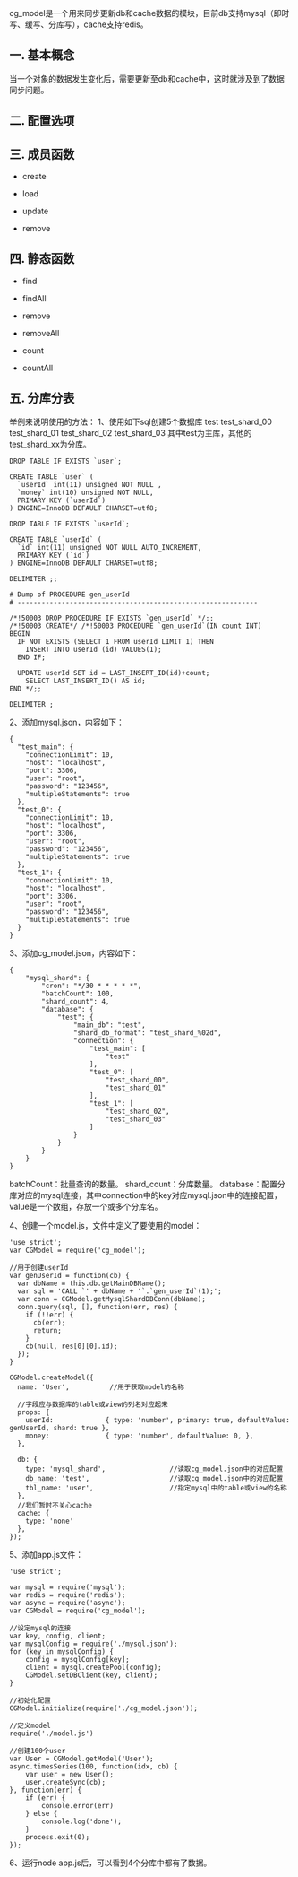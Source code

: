 cg_model是一个用来同步更新db和cache数据的模块，目前db支持mysql（即时写、缓写、分库写），cache支持redis。

## 一. 基本概念

当一个对象的数据发生变化后，需要更新至db和cache中，这时就涉及到了数据同步问题。


## 二. 配置选项

## 三. 成员函数

* create

* load

* update

* remove

## 四. 静态函数 

* find

* findAll

* remove

* removeAll

* count

* countAll

## 五. 分库分表

举例来说明使用的方法：
1、使用如下sql创建5个数据库
test
test_shard_00
test_shard_01
test_shard_02
test_shard_03
其中test为主库，其他的test_shard_xx为分库。

```
DROP TABLE IF EXISTS `user`;

CREATE TABLE `user` (
  `userId` int(11) unsigned NOT NULL ,
  `money` int(10) unsigned NOT NULL,
  PRIMARY KEY (`userId`)
) ENGINE=InnoDB DEFAULT CHARSET=utf8;

DROP TABLE IF EXISTS `userId`;

CREATE TABLE `userId` (
  `id` int(11) unsigned NOT NULL AUTO_INCREMENT,
  PRIMARY KEY (`id`)
) ENGINE=InnoDB DEFAULT CHARSET=utf8;

DELIMITER ;;

# Dump of PROCEDURE gen_userId
# ------------------------------------------------------------

/*!50003 DROP PROCEDURE IF EXISTS `gen_userId` */;;
/*!50003 CREATE*/ /*!50003 PROCEDURE `gen_userId`(IN count INT)
BEGIN
  IF NOT EXISTS (SELECT 1 FROM userId LIMIT 1) THEN
    INSERT INTO userId (id) VALUES(1);
  END IF;

  UPDATE userId SET id = LAST_INSERT_ID(id)+count;
    SELECT LAST_INSERT_ID() AS id;
END */;;

DELIMITER ;
```

2、添加mysql.json，内容如下：
```
{
  "test_main": {
    "connectionLimit": 10,
    "host": "localhost",
    "port": 3306,
    "user": "root",
    "password": "123456",
    "multipleStatements": true
  },
  "test_0": {
    "connectionLimit": 10,
    "host": "localhost",
    "port": 3306,
    "user": "root",
    "password": "123456",
    "multipleStatements": true
  },
  "test_1": {
    "connectionLimit": 10,
    "host": "localhost",
    "port": 3306,
    "user": "root",
    "password": "123456",
    "multipleStatements": true
  }
}
```

3、添加cg_model.json，内容如下：
```
{
    "mysql_shard": {
        "cron": "*/30 * * * * *",
        "batchCount": 100, 
        "shard_count": 4,
        "database": {
            "test": {
                "main_db": "test",
                "shard_db_format": "test_shard_%02d",
                "connection": {
                    "test_main": [
                        "test"
                    ],
                    "test_0": [
                        "test_shard_00",
                        "test_shard_01"
                    ],
                    "test_1": [
                        "test_shard_02",
                        "test_shard_03"
                    ]
                }
            }
        }
    }
}
```
batchCount：批量查询的数量。
shard_count：分库数量。
database：配置分库对应的mysql连接，其中connection中的key对应mysql.json中的连接配置，value是一个数组，存放一个或多个分库名。

4、创建一个model.js，文件中定义了要使用的model：
```
'use strict';
var CGModel = require('cg_model');

//用于创建userId
var genUserId = function(cb) {
  var dbName = this.db.getMainDBName();
  var sql = 'CALL `' + dbName + '`.`gen_userId`(1);';
  var conn = CGModel.getMysqlShardDBConn(dbName);
  conn.query(sql, [], function(err, res) {
    if (!!err) {
      cb(err);
      return;
    }
    cb(null, res[0][0].id);
  });
}

CGModel.createModel({
  name: 'User',          //用于获取model的名称

  //字段应与数据库的table或view的列名对应起来
  props: {
    userId:             { type: 'number', primary: true, defaultValue: genUserId, shard: true },
    money:              { type: 'number', defaultValue: 0, },
  },

  db: {
    type: 'mysql_shard',                //读取cg_model.json中的对应配置
    db_name: 'test',                    //读取cg_model.json中的对应配置
    tbl_name: 'user',                   //指定mysql中的table或view的名称
  },
  //我们暂时不关心cache
  cache: {
    type: 'none' 
  },
});
```

5、添加app.js文件：
```
'use strict';

var mysql = require('mysql');
var redis = require('redis');
var async = require('async');
var CGModel = require('cg_model');

//设定mysql的连接
var key, config, client;
var mysqlConfig = require('./mysql.json');
for (key in mysqlConfig) {
    config = mysqlConfig[key];
    client = mysql.createPool(config);
    CGModel.setDBClient(key, client);
}

//初始化配置
CGModel.initialize(require('./cg_model.json'));

//定义model
require('./model.js')

//创建100个user
var User = CGModel.getModel('User');
async.timesSeries(100, function(idx, cb) {
    var user = new User();
    user.createSync(cb);
}, function(err) {
    if (err) {
        console.error(err)
    } else {
        console.log('done');
    }
    process.exit(0);
});
```

6、运行node app.js后，可以看到4个分库中都有了数据。